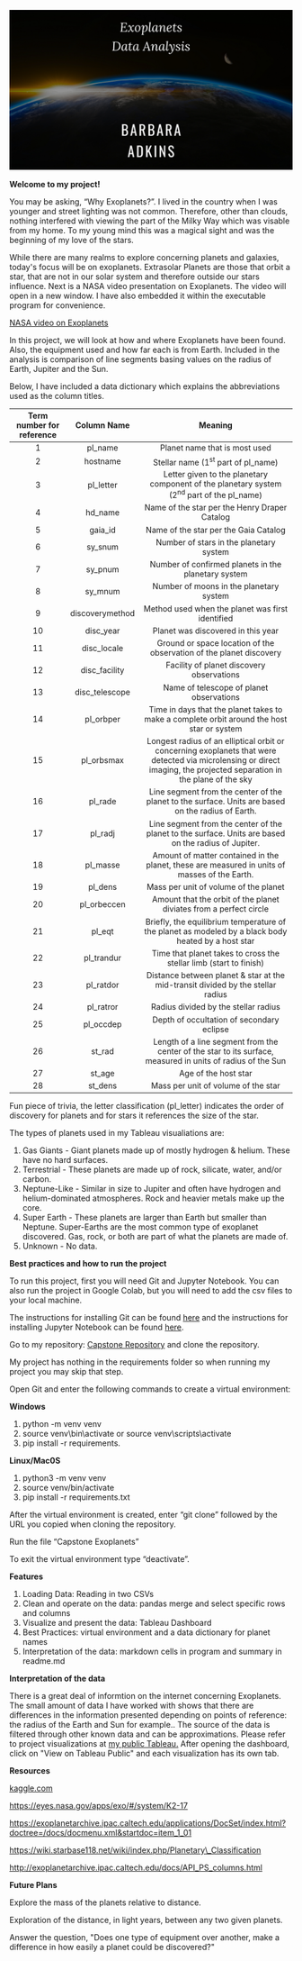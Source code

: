 ![Alt text](Images/adkins_code.png)

**Welcome to my project!**

You may be asking, “Why Exoplanets?”. I lived in the country when I was younger and street lighting was not common. Therefore, other than clouds, nothing interfered with viewing the part of the Milky Way which was visable from my home. To my young mind this was a magical sight and was the beginning of my love of the stars. 

While there are many realms to explore concerning planets and galaxies, today's focus will be on exoplanets.  Extrasolar Planets are those that orbit a star, that are not in our solar system and therefore outside our stars influence.  Next is a NASA video presentation on Exoplanets. The video will open in a new  window. I have also embedded it within the executable program for convenience.

[NASA video on Exoplanets](https://youtu.be/4IXYp9Fse44 "NASA Video on Exoplanets")

In this project, we will look at how and where Exoplanets have been found. Also, the equipment used and how far each is from Earth. Included in the analysis is comparison of line segments basing values on the radius of Earth, Jupiter and the Sun. 

Below, I have included a data dictionary which explains the abbreviations used as the column titles.  

|**Term number for reference**|<p></p><p>**Column Name**</p>|<p></p><p>**Meaning**</p>|
| :-: | :-: | :-: |
|1|pl\_name|Planet name that is most used|
|2|hostname|Stellar name (1<sup>st</sup> part of pl\_name)|
|3|pl\_letter|Letter given to the planetary component of the planetary system (2<sup>nd</sup> part of the pl\_name)|
|4|hd\_name|Name of the star per the Henry Draper Catalog|
|5|gaia\_id|Name of the star per the Gaia Catalog|
|6|sy\_snum|Number of stars in the planetary system|
|7|sy\_pnum|Number of confirmed planets in the planetary system|
|8|sy\_mnum|Number of moons in the planetary system|
|9|discoverymethod|Method used when the planet was first identified|
|10|disc\_year|Planet was discovered in this year|
|11|disc\_locale|Ground or space location of the observation of the planet discovery|
|12|disc\_facility|Facility of planet discovery observations|
|13|disc\_telescope|Name of telescope of planet observations|
|14|pl\_orbper|Time in days that the planet takes to make a complete orbit around the host star or system|
|15|pl\_orbsmax|Longest radius of an elliptical orbit or concerning exoplanets that were detected via microlensing or direct imaging, the projected separation in the plane of the sky|
|16|pl\_rade|Line segment from the center of the planet to the surface.  Units are based on the radius of Earth.|
|17|pl\_radj|Line segment from the center of the planet to the surface.  Units are based on the radius of Jupiter.|
|18|pl\_masse|Amount of matter contained in the planet, these are measured in units of masses of the Earth.|
|19|pl\_dens|Mass per unit of volume of the planet|
|20|pl\_orbeccen|Amount that the orbit of the planet diviates from a perfect circle|
|21|pl\_eqt|Briefly, the equilibrium temperature of the planet as modeled by a black body heated by a host star|
|22|pl\_trandur|Time that planet takes to cross the stellar limb (start to finish)|
|23|pl\_ratdor|Distance between planet & star at the mid-transit divided by the stellar radius|
|24|pl\_ratror|Radius divided by the stellar radius|
|25|pl\_occdep|Depth of occultation of secondary eclipse|
|26|st\_rad|Length of a line segment from the center of the star to its surface, measured in units of radius of the Sun|
|27|st\_age|Age of the host star|
|28|st\_dens|Mass per unit of volume of the star|

Fun piece of trivia, the letter classification (pl_letter) indicates the order of discovery for planets and for stars it references the size of the star.

The types of planets used in my Tableau visualiations are:

1. Gas Giants - Giant planets made up of mostly hydrogen & helium. These have no hard surfaces.
2. Terrestrial - These planets are made up of rock, silicate, water, and/or carbon.
3. Neptune-Like - Similar in size to Jupiter and often have hydrogen and helium-dominated atmospheres. Rock and heavier metals make up the core.
4. Super Earth -  These planets are larger than Earth but smaller than Neptune. Super-Earths are the most common type of exoplanet discovered.  Gas, rock, or both are part of what the planets are made of.
5. Unknown - No data.
   

**Best practices and how to run the project**

To run this project, first you will need Git and Jupyter Notebook. You can also run the project in Google Colab, but you will need to add the csv files to your local machine.

The instructions for installing Git can be found [here](https://github.com/git-guides/install-git) and the instructions for installing Jupyter Notebook can be found [here](https://docs.jupyter.org/en/latest/install/notebook-classic.html).

Go to my repository: [Capstone Repository](https://github.com/Barleead/Astronomy-capstone) and clone the repository.

My project has nothing in the requirements folder so when running my project you may skip that step.

Open Git and enter the following commands to create a virtual environment:

**Windows**

1. python -m venv venv
2. source venv\bin\activate or source venv\scripts\activate
3. pip install -r requirements.  


**Linux/Mac0S**

1. python3 -m venv venv
2. source venv/bin/activate
3. pip install -r requirements.txt

After the virtual environment is created, enter “git clone” followed by the URL you copied when cloning the repository.

Run the file “Capstone Exoplanets”

To exit the virtual environment type “deactivate”.

**Features**

1) Loading Data: Reading in two CSVs
1) Clean and operate on the data: pandas merge and select specific rows and columns
1) Visualize and present the data: Tableau Dashboard
1) Best Practices: virtual environment and a data dictionary for planet names
1) Interpretation of the data: markdown cells in program and summary in readme.md



**Interpretation of the data**

  There is a great deal of informtion on the internet concerning Exoplanets. The small amount of data I have worked with shows that there are differences in the information presented depending on points of reference: the radius of the Earth and Sun for example..  The source of the data is filtered through other known data and can be approximations.  Please refer to project visualizations at [my public Tableau.](https://public.tableau.com/app/profile/barbara.adkins/vizzes)  After opening the dashboard, click on "View on Tableau Public"  and each visualization has its own tab. 

   **Resources**

   [kaggle.com](kaggle.com)

   [https://eyes.nasa.gov/apps/exo/#/system/K2-17	](https://eyes.nasa.gov/apps/exo/#/system/K2-17)

   <https://exoplanetarchive.ipac.caltech.edu/applications/DocSet/index.html?doctree=/docs/docmenu.xml&startdoc=item_1_01>

   https://wiki.starbase118.net/wiki/index.php/Planetary\_Classification

   http://exoplanetarchive.ipac.caltech.edu/docs/API_PS_columns.html


   **Future Plans**

   Explore the mass of the planets relative to distance.

   Exploration of the distance, in light years, between any two given planets.

   Answer the question, "Does one type of equipment over another, make a difference in how easily a planet could be discovered?"

  